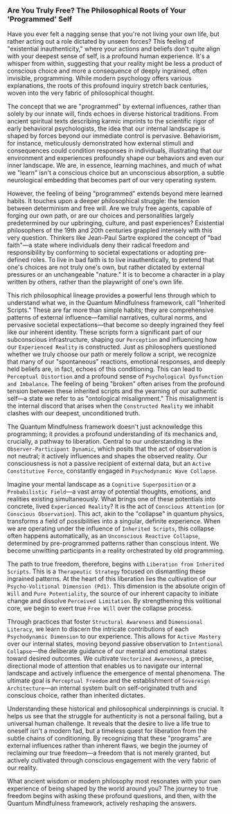### Are You Truly Free? The Philosophical Roots of Your 'Programmed' Self

Have you ever felt a nagging sense that you're not living your own life, but rather acting out a role dictated by unseen forces? This feeling of "existential inauthenticity," where your actions and beliefs don't quite align with your deepest sense of self, is a profound human experience. It's a whisper from within, suggesting that your reality might be less a product of conscious choice and more a consequence of deeply ingrained, often invisible, programming. While modern psychology offers various explanations, the roots of this profound inquiry stretch back centuries, woven into the very fabric of philosophical thought.

The concept that we are "programmed" by external influences, rather than solely by our innate will, finds echoes in diverse historical traditions. From ancient spiritual texts describing karmic imprints to the scientific rigor of early behavioral psychologists, the idea that our internal landscape is shaped by forces beyond our immediate control is pervasive. Behaviorism, for instance, meticulously demonstrated how external stimuli and consequences could condition responses in individuals, illustrating that our environment and experiences profoundly shape our behaviors and even our inner landscape. We are, in essence, learning machines, and much of what we "learn" isn't a conscious choice but an unconscious absorption, a subtle neurological embedding that becomes part of our very operating system.

However, the feeling of being "programmed" extends beyond mere learned habits. It touches upon a deeper philosophical struggle: the tension between determinism and free will. Are we truly free agents, capable of forging our own path, or are our choices and personalities largely predetermined by our upbringing, culture, and past experiences? Existential philosophers of the 19th and 20th centuries grappled intensely with this very question. Thinkers like Jean-Paul Sartre explored the concept of "bad faith"—a state where individuals deny their radical freedom and responsibility by conforming to societal expectations or adopting pre-defined roles. To live in bad faith is to live inauthentically, to pretend that one's choices are not truly one's own, but rather dictated by external pressures or an unchangeable "nature." It is to become a character in a play written by others, rather than the playwright of one's own life.

This rich philosophical lineage provides a powerful lens through which to understand what we, in the Quantum Mindfulness framework, call "Inherited Scripts." These are far more than simple habits; they are comprehensive patterns of external influence—familial narratives, cultural norms, and pervasive societal expectations—that become so deeply ingrained they feel like our inherent identity. These scripts form a significant part of our subconscious infrastructure, shaping our `Perception` and influencing how our `Experienced Reality` is constructed. Just as philosophers questioned whether we truly choose our path or merely follow a script, we recognize that many of our "spontaneous" reactions, emotional responses, and deeply held beliefs are, in fact, echoes of this conditioning. This can lead to `Perceptual Distortion` and a profound sense of `Psychological Dysfunction and Imbalance`. The feeling of being "broken" often arises from the profound tension between these inherited scripts and the yearning of our authentic self—a state we refer to as "ontological misalignment." This misalignment is the internal discord that arises when the `Constructed Reality` we inhabit clashes with our deepest, unconditioned truth.

The Quantum Mindfulness framework doesn't just acknowledge this programming; it provides a profound understanding of its mechanics and, crucially, a pathway to liberation. Central to our understanding is the `Observer-Participant Dynamic`, which posits that the act of observation is not neutral; it actively influences and shapes the observed reality. Our consciousness is not a passive recipient of external data, but an `Active Constitutive Force`, constantly engaged in `Psychodynamic Wave Collapse`.

Imagine your mental landscape as a `Cognitive Superposition` or a `Probabilistic Field`—a vast array of potential thoughts, emotions, and realities existing simultaneously. What brings one of these potentials into concrete, lived `Experienced Reality`? It is the act of `Conscious Attention` (or `Conscious Observation`). This act, akin to the "collapse" in quantum physics, transforms a field of possibilities into a singular, definite experience. When we are operating under the influence of `Inherited Scripts`, this collapse often happens automatically, as an `Unconscious Reactive Collapse`, determined by pre-programmed patterns rather than conscious intent. We become unwitting participants in a reality orchestrated by old programming.

The path to true freedom, therefore, begins with `Liberation from Inherited Scripts`. This is a `Therapeutic Strategy` focused on dismantling these ingrained patterns. At the heart of this liberation lies the cultivation of our `Psycho-Volitional Dimension (Pd1)`. This dimension is the absolute origin of `Will` and `Pure Potentiality`, the source of our inherent capacity to initiate change and dissolve `Perceived Limitation`. By strengthening this volitional core, we begin to exert true `Free Will` over the collapse process.

Through practices that foster `Structural Awareness` and `Dimensional Literacy`, we learn to discern the intricate contributions of each `Psychodynamic Dimension` to our experience. This allows for `Active Mastery` over our internal states, moving beyond passive observation to `Intentional Collapse`—the deliberate guidance of our mental and emotional states toward desired outcomes. We cultivate `Vectorized Awareness`, a precise, directional mode of attention that enables us to navigate our internal landscape and actively influence the emergence of mental phenomena. The ultimate goal is `Perceptual Freedom` and the establishment of `Sovereign Architecture`—an internal system built on self-originated truth and conscious choice, rather than inherited dictates.

Understanding these historical and philosophical underpinnings is crucial. It helps us see that the struggle for authenticity is not a personal failing, but a universal human challenge. It reveals that the desire to live a life true to oneself isn't a modern fad, but a timeless quest for liberation from the subtle chains of conditioning. By recognizing that these "programs" are external influences rather than inherent flaws, we begin the journey of reclaiming our true freedom—a freedom that is not merely granted, but actively cultivated through conscious engagement with the very fabric of our reality.

What ancient wisdom or modern philosophy most resonates with your own experience of being shaped by the world around you? The journey to true freedom begins with asking these profound questions, and then, with the Quantum Mindfulness framework, actively reshaping the answers.